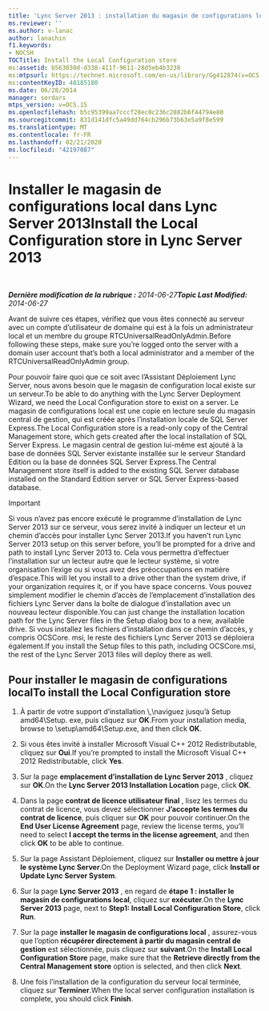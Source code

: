 ```yaml
---
title: 'Lync Server 2013 : installation du magasin de configurations local'
ms.reviewer: ''
ms.author: v-lanac
author: lanachin
f1.keywords:
- NOCSH
TOCTitle: Install the Local Configuration store
ms:assetid: b563030d-d338-411f-9611-28d5eb4b3238
ms:mtpsurl: https://technet.microsoft.com/en-us/library/Gg412874(v=OCS.15)
ms:contentKeyID: 48185180
ms.date: 06/28/2014
manager: serdars
mtps_version: v=OCS.15
ms.openlocfilehash: b5c95399aa7cccf28ec0c236c2882b6f44794e80
ms.sourcegitcommit: 831d141dfc5a49dd764cb296b73b63e5a9f8e599
ms.translationtype: MT
ms.contentlocale: fr-FR
ms.lasthandoff: 02/21/2020
ms.locfileid: "42197087"
---
```

<div data-xmlns="http://www.w3.org/1999/xhtml">

<div class="topic" data-xmlns="http://www.w3.org/1999/xhtml" data-msxsl="urn:schemas-microsoft-com:xslt" data-cs="https://msdn.microsoft.com/">

<div data-asp="https://msdn2.microsoft.com/asp">

# <a name="install-the-local-configuration-store-in-lync-server-2013"></a><span data-ttu-id="7f6d8-102">Installer le magasin de configurations local dans Lync Server 2013</span><span class="sxs-lookup"><span data-stu-id="7f6d8-102">Install the Local Configuration store in Lync Server 2013</span></span>

</div>

<div id="mainSection">

<div id="mainBody">

<span> </span>

<span data-ttu-id="7f6d8-103">_**Dernière modification de la rubrique :** 2014-06-27_</span><span class="sxs-lookup"><span data-stu-id="7f6d8-103">_**Topic Last Modified:** 2014-06-27_</span></span>

<span data-ttu-id="7f6d8-104">Avant de suivre ces étapes, vérifiez que vous êtes connecté au serveur avec un compte d’utilisateur de domaine qui est à la fois un administrateur local et un membre du groupe RTCUniversalReadOnlyAdmin.</span><span class="sxs-lookup"><span data-stu-id="7f6d8-104">Before following these steps, make sure you’re logged onto the server with a domain user account that’s both a local administrator and a member of the RTCUniversalReadOnlyAdmin group.</span></span>

<span data-ttu-id="7f6d8-105">Pour pouvoir faire quoi que ce soit avec l’Assistant Déploiement Lync Server, nous avons besoin que le magasin de configuration local existe sur un serveur.</span><span class="sxs-lookup"><span data-stu-id="7f6d8-105">To be able to do anything with the Lync Server Deployment Wizard, we need the Local Configuration store to exist on a server.</span></span> <span data-ttu-id="7f6d8-106">Le magasin de configurations local est une copie en lecture seule du magasin central de gestion, qui est créée après l’installation locale de SQL Server Express.</span><span class="sxs-lookup"><span data-stu-id="7f6d8-106">The Local Configuration store is a read-only copy of the Central Management store, which gets created after the local installation of SQL Server Express.</span></span> <span data-ttu-id="7f6d8-107">Le magasin central de gestion lui-même est ajouté à la base de données SQL Server existante installée sur le serveur Standard Edition ou la base de données SQL Server Express.</span><span class="sxs-lookup"><span data-stu-id="7f6d8-107">The Central Management store itself is added to the existing SQL Server database installed on the Standard Edition server or SQL Server Express-based database.</span></span>

<div>


> [!IMPORTANT]  
> <span data-ttu-id="7f6d8-108">Si vous n’avez pas encore exécuté le programme d’installation de Lync Server 2013 sur ce serveur, vous serez invité à indiquer un lecteur et un chemin d’accès pour installer Lync Server 2013.</span><span class="sxs-lookup"><span data-stu-id="7f6d8-108">If you haven’t run Lync Server 2013 setup on this server before, you’ll be prompted for a drive and path to install Lync Server 2013 to.</span></span> <span data-ttu-id="7f6d8-109">Cela vous permettra d’effectuer l’installation sur un lecteur autre que le lecteur système, si votre organisation l’exige ou si vous avez des préoccupations en matière d’espace.</span><span class="sxs-lookup"><span data-stu-id="7f6d8-109">This will let you install to a drive other than the system drive, if your organization requires it, or if you have space concerns.</span></span> <span data-ttu-id="7f6d8-110">Vous pouvez simplement modifier le chemin d’accès de l’emplacement d’installation des fichiers Lync Server dans la boîte de dialogue d’installation avec un nouveau lecteur disponible.</span><span class="sxs-lookup"><span data-stu-id="7f6d8-110">You can just change the installation location path for the Lync Server files in the Setup dialog box to a new, available drive.</span></span> <span data-ttu-id="7f6d8-111">Si vous installez les fichiers d’installation dans ce chemin d’accès, y compris OCSCore. msi, le reste des fichiers Lync Server 2013 se déploiera également.</span><span class="sxs-lookup"><span data-stu-id="7f6d8-111">If you install the Setup files to this path, including OCSCore.msi, the rest of the Lync Server 2013 files will deploy there as well.</span></span>



</div>

<div>

## <a name="to-install-the-local-configuration-store"></a><span data-ttu-id="7f6d8-112">Pour installer le magasin de configurations local</span><span class="sxs-lookup"><span data-stu-id="7f6d8-112">To install the Local Configuration store</span></span>

1.  <span data-ttu-id="7f6d8-113">À partir de votre support d’installation \\,\\naviguez jusqu’à Setup amd64\\Setup. exe, puis cliquez sur **OK**.</span><span class="sxs-lookup"><span data-stu-id="7f6d8-113">From your installation media, browse to \\setup\\amd64\\Setup.exe, and then click **OK**.</span></span>

2.  <span data-ttu-id="7f6d8-114">Si vous êtes invité à installer Microsoft Visual C++ 2012 Redistributable, cliquez sur **Oui**.</span><span class="sxs-lookup"><span data-stu-id="7f6d8-114">If you’re prompted to install the Microsoft Visual C++ 2012 Redistributable, click **Yes**.</span></span>

3.  <span data-ttu-id="7f6d8-115">Sur la page **emplacement d’installation de Lync Server 2013** , cliquez sur **OK**.</span><span class="sxs-lookup"><span data-stu-id="7f6d8-115">On the **Lync Server 2013 Installation Location** page, click **OK**.</span></span>

4.  <span data-ttu-id="7f6d8-116">Dans la page **contrat de licence utilisateur final** , lisez les termes du contrat de licence, vous devez sélectionner **J’accepte les termes du contrat de licence**, puis cliquer sur **OK** pour pouvoir continuer.</span><span class="sxs-lookup"><span data-stu-id="7f6d8-116">On the **End User License Agreement** page, review the license terms, you’ll need to select **I accept the terms in the license agreement**, and then click **OK** to be able to continue.</span></span>

5.  <span data-ttu-id="7f6d8-117">Sur la page Assistant Déploiement, cliquez sur **Installer ou mettre à jour le système Lync Server**.</span><span class="sxs-lookup"><span data-stu-id="7f6d8-117">On the Deployment Wizard page, click **Install or Update Lync Server System**.</span></span>

6.  <span data-ttu-id="7f6d8-118">Sur la page **Lync Server 2013** , en regard de **étape 1 : installer le magasin de configurations local**, cliquez sur **exécuter**.</span><span class="sxs-lookup"><span data-stu-id="7f6d8-118">On the **Lync Server 2013** page, next to **Step1: Install Local Configuration Store**, click **Run**.</span></span>

7.  <span data-ttu-id="7f6d8-119">Sur la page **installer le magasin de configurations local** , assurez-vous que l’option **récupérer directement à partir du magasin central de gestion** est sélectionnée, puis cliquez sur **suivant**.</span><span class="sxs-lookup"><span data-stu-id="7f6d8-119">On the **Install Local Configuration Store** page, make sure that the **Retrieve directly from the Central Management store** option is selected, and then click **Next**.</span></span>

8.  <span data-ttu-id="7f6d8-120">Une fois l’installation de la configuration du serveur local terminée, cliquez sur **Terminer**.</span><span class="sxs-lookup"><span data-stu-id="7f6d8-120">When the local server configuration installation is complete, you should click **Finish**.</span></span>

</div>

</div>

<span> </span>

</div>

</div>

</div>

